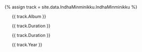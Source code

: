 {% assign track = site.data.IndhaMinminikku.IndhaMinminikku %}
<ul>{{ track.Album }}</ul>
<ul>{{ track.Duration }}</ul>
<ul>{{ track.Duration }}</ul>
<ul>{{ track.Year }}</ul>
